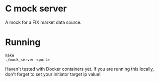 # C mock server #

A mock for a FIX market data source.

# Running #
```
make
./mock_server <port>
```

Haven't tested with Docker containers yet. If you are running this locally, don't forget to set your initiator target ip value!
